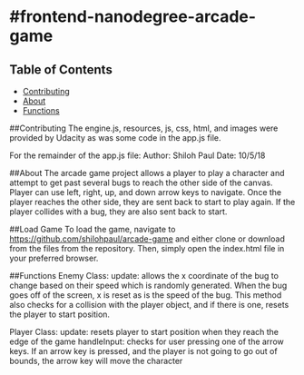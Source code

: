 #frontend-nanodegree-arcade-game
===============================
## Table of Contents

* [Contributing](#contributing)
* [About](#about)
* [Functions](#functions)

##Contributing
The engine.js, resources, js, css, html, and images were provided by Udacity as
was some code in the app.js file.

For the remainder of the app.js file:
Author: Shiloh Paul
Date: 10/5/18

##About
The arcade game project allows a player to play a character and attempt to get
past several bugs to reach the other side of the canvas. Player can use left,
right, up, and down arrow keys to navigate. Once the player reaches the other
side, they are sent back to start to play again. If the player collides with a
bug, they are also sent back to start.

##Load Game
To load the game, navigate to https://github.com/shilohpaul/arcade-game and
either clone or download from the files from the repository. Then, simply open
the index.html file in your preferred browser.

##Functions
Enemy Class:
update: allows the x coordinate of the bug to change based on their speed which
is randomly generated. When the bug goes off of the screen, x is reset as is the
speed of the bug. This method also checks for a collision with the player object,
and if there is one, resets the player to start position.

Player Class:
update: resets player to start position when they reach the edge of the game
handleInput: checks for user pressing one of the arrow keys. If an arrow key is
pressed, and the player is not going to go out of bounds, the arrow key will
move the character
